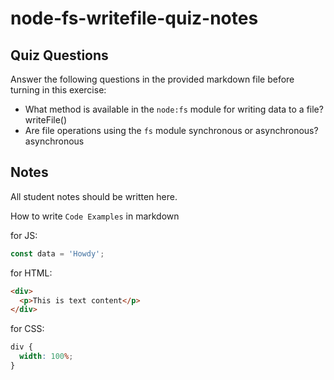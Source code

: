# node-fs-writefile-quiz-notes

## Quiz Questions

Answer the following questions in the provided markdown file before turning in this exercise:

- What method is available in the `node:fs` module for writing data to a file?
  writeFile()
- Are file operations using the `fs` module synchronous or asynchronous?
  asynchronous

## Notes

All student notes should be written here.

How to write `Code Examples` in markdown

for JS:

```javascript
const data = 'Howdy';
```

for HTML:

```html
<div>
  <p>This is text content</p>
</div>
```

for CSS:

```css
div {
  width: 100%;
}
```
